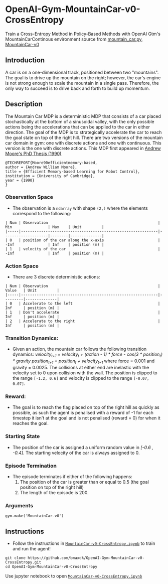 # OpenAI-Gym-MountainCar-v0-CrossEntropy
Train a Cross-Entropy Method in Policy-Based Methods with OpenAI Gtm's MountainCarContinous environment
source from [mountain_car.py](https://github.com/openai/gym/blob/master/gym/envs/classic_control/mountain_car.py), [MountainCar-v0](https://gym.openai.com/envs/MountainCar-v0/)
## Introduction
A car is on a one-dimensional track, positioned between two "mountains". The goal is to drive up the mountain on the right; however, the car's engine is not strong enough to scale the mountain in a single pass. Therefore, the only way to succeed is to drive back and forth to build up momentum.

## Description
The Mountain Car MDP is a deterministic MDP that consists of a car placed stochastically
at the bottom of a sinusoidal valley, with the only possible actions being the accelerations
that can be applied to the car in either direction. The goal of the MDP is to strategically
accelerate the car to reach the goal state on top of the right hill. There are two versions
of the mountain car domain in gym: one with discrete actions and one with continuous.
This version is the one with discrete actions.
This MDP first appeared in [Andrew Moore's PhD Thesis (1990)](https://www.cl.cam.ac.uk/techreports/UCAM-CL-TR-209.pdf)
```
@TECHREPORT{Moore90efficientmemory-based,
author = {Andrew William Moore},
title = {Efficient Memory-based Learning for Robot Control},
institution = {University of Cambridge},
year = {1990}
}
```
### Observation Space
* The observation is a `ndarray` with shape `(2,)` where the elements correspond to the following:
```
| Num | Observation                                                 | Min                | Max    | Unit         |
|-----|-------------------------------------------------------------|--------------------|--------|--------------|
| 0   | position of the car along the x-axis                        | -Inf               | Inf    | position (m) |
| 1   | velocity of the car                                         | -Inf               | Inf    | position (m) |
```

### Action Space
* There are 3 discrete deterministic actions:
```
| Num | Observation                                                 | Value   | Unit         |
|-----|-------------------------------------------------------------|---------|--------------|
| 0   | Accelerate to the left                                      | Inf     | position (m) |
| 1   | Don't accelerate                                            | Inf     | position (m) |
| 2   | Accelerate to the right                                     | Inf     | position (m) |
```

### Transition Dynamics:
* Given an action, the mountain car follows the following transition dynamics:
*velocity<sub>t+1</sub> = velocity<sub>t</sub> + (action - 1) * force - cos(3 * position<sub>t</sub>) * gravity*
*position<sub>t+1</sub> = position<sub>t</sub> + velocity<sub>t+1</sub>*
where force = 0.001 and gravity = 0.0025. The collisions at either end are inelastic with the velocity set to 0 upon collision with the wall. The position is clipped to the range `[-1.2, 0.6]` and velocity is clipped to the range `[-0.07, 0.07]`.


### Reward:
* The goal is to reach the flag placed on top of the right hill as quickly as possible, as such the agent is penalised with a reward of -1 for each timestep it isn't at the goal and is not penalised (reward = 0) for when it reaches the goal.

### Starting State
* The position of the car is assigned a uniform random value in *[-0.6 , -0.4]*. The starting velocity of the car is always assigned to 0.

### Episode Termination
* The episode terminates if either of the following happens:
  1. The position of the car is greater than or equal to 0.5 (the goal position on top of the right hill)
  2. The length of the episode is 200.

### Arguments
```
gym.make('MountainCar-v0')
```

## Instructions

* Follow the instructions in [`MountainCar-v0-CrossEntropy.ipynb`](https://github.com/bmaxdk/OpenAI-Gym-MountainCar-v0-CrossEntropy/blob/main/MountainCar-v0-CrossEntropy.ipynb) to train and run the agent!
```
git clone https://github.com/bmaxdk/OpenAI-Gym-MountainCar-v0-CrossEntropy.git
cd OpenAI-Gym-MountainCar-v0-CrossEntropy
```
Use jupyter notebook to open [`MountainCar-v0-CrossEntropy.ipynb`](https://github.com/bmaxdk/OpenAI-Gym-MountainCar-v0-CrossEntropy/blob/main/MountainCar-v0-CrossEntropy.ipynb)
